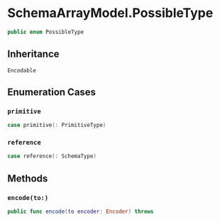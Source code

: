 # SchemaArrayModel.PossibleType

``` swift
public enum PossibleType
```

## Inheritance

`Encodable`

## Enumeration Cases

### `primitive`

``` swift
case primitive(: PrimitiveType)
```

### `reference`

``` swift
case reference(: SchemaType)
```

## Methods

### `encode(to:)`

``` swift
public func encode(to encoder: Encoder) throws
```

